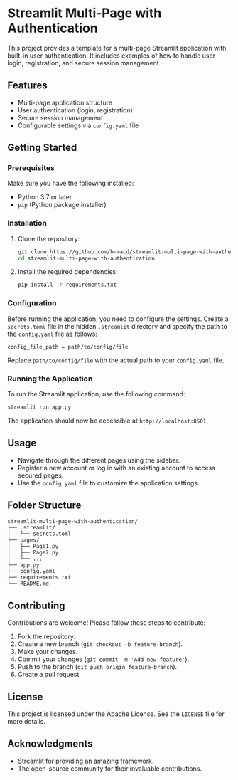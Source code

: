 # Streamlit Multi-Page with Authentication

This project provides a template for a multi-page Streamlit application with built-in user authentication. It includes examples of how to handle user login, registration, and secure session management.

## Features

- Multi-page application structure
- User authentication (login, registration)
- Secure session management
- Configurable settings via `config.yaml` file

## Getting Started

### Prerequisites

Make sure you have the following installed:

- Python 3.7 or later
- `pip` (Python package installer)

### Installation

1. Clone the repository:

   ```bash
   git clone https://github.com/b-macd/streamlit-multi-page-with-authentication.git
   cd streamlit-multi-page-with-authentication
   ```

2. Install the required dependencies:

   ```bash
   pip install -r requirements.txt
   ```

### Configuration

Before running the application, you need to configure the settings. Create a `secrets.toml` file in the hidden `.streamlit` directory and specify the path to the `config.yaml` file as follows:

```
config_file_path = path/to/config/file
```

Replace `path/to/config/file` with the actual path to your `config.yaml` file.

### Running the Application

To run the Streamlit application, use the following command:

```bash
streamlit run app.py
```

The application should now be accessible at `http://localhost:8501`.

## Usage

- Navigate through the different pages using the sidebar.
- Register a new account or log in with an existing account to access secured pages.
- Use the `config.yaml` file to customize the application settings.

## Folder Structure

```
streamlit-multi-page-with-authentication/
├── .streamlit/
│   └── secrets.toml
├── pages/
│   ├── Page1.py
│   ├── Page2.py
│   └── ...
├── app.py
├── config.yaml
├── requirements.txt
└── README.md
```

## Contributing

Contributions are welcome! Please follow these steps to contribute:

1. Fork the repository.
2. Create a new branch (`git checkout -b feature-branch`).
3. Make your changes.
4. Commit your changes (`git commit -m 'Add new feature'`).
5. Push to the branch (`git push origin feature-branch`).
6. Create a pull request.

## License

This project is licensed under the Apache License. See the `LICENSE` file for more details.

## Acknowledgments

- Streamlit for providing an amazing framework.
- The open-source community for their invaluable contributions.
